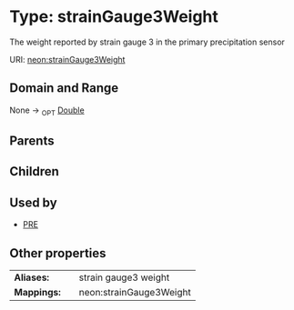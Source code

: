 
# Type: strainGauge3Weight


The weight reported by strain gauge 3 in the primary precipitation sensor

URI: [neon:strainGauge3Weight](https://data.neonscience.org/strainGauge3Weight)


## Domain and Range

None ->  <sub>OPT</sub> [Double](types/Double.md)

## Parents


## Children


## Used by

 * [PRE](PRE.md)

## Other properties

|  |  |  |
| --- | --- | --- |
| **Aliases:** | | strain gauge3 weight |
| **Mappings:** | | neon:strainGauge3Weight |

